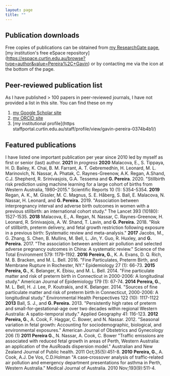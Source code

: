 ```yaml
---
layout: page
title: ""
---
```


## Publication downloads

Free copies of publications can be obtained from [my ResearchGate page](https://www.researchgate.net/lab/G-Pereira-Lab-Gavin-Pereira), [my institution's free eSpace repository] (https://espace.curtin.edu.au/browse?type=author&value=Pereira%2C+Gavin) or by contacting me via the icon at the bottom of the page.

## Peer-reviewed publication list

As I have published > 100 papers in peer-reviewed journals, I have not provided a list in this site. You can find these on my
1. [my Google Scholar site](https://scholar.google.com/citations?user=m27YBy8AAAAJ&hl=en)
2. [my ORCID site](https://orcid.org/0000-0003-3740-8117)
3. [my institutional profile](https staffportal.curtin.edu.au/staff/profile/view/gavin-pereira-0374b4b1/) 

## Featured publications
I have listed one important publication per year since 2010 led by myself as first or senior (last) author.
**2021** *In progress*
**2020** Malacova, E., S. Tippaya, H. D. Bailey, K. Chai, B. M. Farrant, A. T. Gebremedhin, H. Leonard, M. L. Marinovich, N. Nassar, A. Phatak,  C. Raynes-Greenow, A.K. Regan, A.Shand, C.J. Shepherd, R. Srinivasjois, G.A. Tessema and **G. Pereira**. 2020. "Stillbirth risk prediction using machine learning for a large cohort of births from Western Australia, 1980–2015." Scientific Reports 10 (1): 5354-5354.
**2019** Regan, A. K., M. Gissler, M. C. Magnus, S. E. Håberg, S. Ball, E. Malacova, N. Nassar, H. Leonard, and **G. Pereira.** 2019. "Association between interpregnancy interval and adverse birth outcomes in women with a previous stillbirth: an international cohort study." The Lancet 393 (10180): 1527-1535.
**2018** Malacova, E., A. Regan, N. Nassar, C. Raynes-Greenow, H. Leonard, R. Srinivasjois, A. W. Shand, T. Lavin, and **G. Pereira.** 2018. "Risk of stillbirth, preterm delivery, and fetal growth restriction following exposure in a previous birth: Systematic review and meta-analysis."
**2017** Jacobs, M., G. Zhang, S. Chen, B. Mullins, M. Bell, L. Jin, Y. Guo, R. Huxley, and **G. Pereira.** 2017. "The association between ambient air pollution and selected adverse pregnancy outcomes in China: A systematic review." Science of the Total Environment 579: 1179-1192.
**2016** **Pereira, G.**, K. A. Evans, D. Q. Rich, M. B. Bracken, and M. L. Bell. 2016. "Fine Particulates, Preterm Birth, and Membrane Rupture in Rochester, NY." Epidemiology 27 (1): 66-73.
**2015** **Pereira, G.**, K. Belanger, K. Ebisu, and M. L. Bell. 2014. "Fine particulate matter and risk of preterm birth in Connecticut in 2000-2006: A longitudinal study." American Journal of Epidemiology 179 (1): 67-74.
**2014** **Pereira, G.**, M. L. Bell, H. J. Lee, P. Koutrakis, and K. Belanger. 2014. "Sources of fine particulate matter and risk of preterm birth in Connecticut, 2000-2006: A longitudinal study." Environmental Health Perspectives 122 (10): 1117-1122
**2013** Ball, S. J., and **G. Pereira.** 2013. "Persistently high rates of preterm and small-for-gestational-age over two decades within regional Western Australia: A spatio-temporal study." Applied Geography 41: 116-123.
**2012** **Pereira, G.**, A. Cook, F. Haggar, C. Bower, and N. Nassar. 2012. "Seasonal variation in fetal growth: Accounting for sociodemographic, biological, and environmental exposures." American Journal of Obstetrics and Gynecology 206 (1)
**2011** **Pereira G.**, N. Nassar, A. Cook,  C. Bower "Traffic emissions are associated with reduced fetal growth in areas of Perth, Western Australia: an application of the AusRoads dispersion model." Australian and New Zealand Journal of Public health. 2011 Oct;35(5):451-8.
**2010** **Pereira, G.**, A. Cook, A.J. De Vos, C.D.Holman "A case‐crossover analysis of traffic‐related air pollution and emergency department presentations for asthma in Perth, Western Australia." Medical Journal of Australia. 2010 Nov;193(9):511-4.
